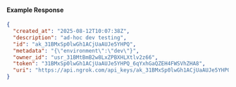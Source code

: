 <!-- Code generated for API Clients. DO NOT EDIT. -->

#### Example Response

```json
{
  "created_at": "2025-08-12T10:07:38Z",
  "description": "ad-hoc dev testing",
  "id": "ak_31BMxSp0lwGh1ACjUaAUJe5YHPQ",
  "metadata": "{\"environment\":\"dev\"}",
  "owner_id": "usr_31BMtBmB2w8LxZPBXHLXtlv2z66",
  "token": "31BMxSp0lwGh1ACjUaAUJe5YHPQ_6qYxhGaQZEH4FWSVhZHA8",
  "uri": "https://api.ngrok.com/api_keys/ak_31BMxSp0lwGh1ACjUaAUJe5YHPQ"
}
```
